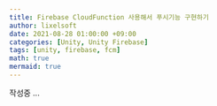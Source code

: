```yaml
---
title: Firebase CloudFunction 사용해서 푸시기능 구현하기
author: lixelsoft
date: 2021-08-28 01:00:00 +09:00
categories: [Unity, Unity Firebase]
tags: [unity, firebase, fcm] 
math: true
mermaid: true
---
```


작성중 ...
